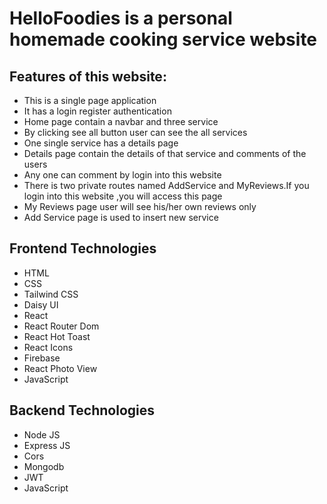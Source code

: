 # HelloFoodies is a personal homemade cooking service website

## Features of this website:

- This is a single page application
- It has a login register authentication
- Home page contain a navbar and three service
- By clicking see all button user can see the all services
- One single service has a details page
- Details page contain the details of that service and comments of the users
- Any one can comment by login into this website
- There is two private routes named AddService and MyReviews.If you login into
  this website ,you will access this page
- My Reviews page user will see his/her own reviews only
- Add Service page is used to insert new service

## Frontend Technologies

- HTML
- CSS
- Tailwind CSS
- Daisy UI
- React
- React Router Dom
- React Hot Toast
- React Icons
- Firebase
- React Photo View
- JavaScript

## Backend Technologies

- Node JS
- Express JS
- Cors
- Mongodb
- JWT
- JavaScript
